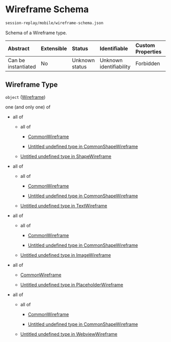 # Wireframe Schema

```txt
session-replay/mobile/wireframe-schema.json
```

Schema of a Wireframe type.

| Abstract            | Extensible | Status         | Identifiable            | Custom Properties | Additional Properties | Access Restrictions | Defined In                                                                                         |
| :------------------ | :--------- | :------------- | :---------------------- | :---------------- | :-------------------- | :------------------ | :------------------------------------------------------------------------------------------------- |
| Can be instantiated | No         | Unknown status | Unknown identifiability | Forbidden         | Allowed               | none                | [wireframe-schema.json](../out/session-replay/mobile/wireframe-schema.json "open original schema") |

## Wireframe Type

`object` ([Wireframe](wireframe-schema.md))

one (and only one) of

* all of

  * all of

    * [CommonWireframe](_common-wireframe-schema.md "check type definition")

    * [Untitled undefined type in CommonShapeWireframe](_common-shape-wireframe-schema-allof-1.md "check type definition")

  * [Untitled undefined type in ShapeWireframe](shape-wireframe-schema-allof-1.md "check type definition")

* all of

  * all of

    * [CommonWireframe](_common-wireframe-schema.md "check type definition")

    * [Untitled undefined type in CommonShapeWireframe](_common-shape-wireframe-schema-allof-1.md "check type definition")

  * [Untitled undefined type in TextWireframe](text-wireframe-schema-allof-1.md "check type definition")

* all of

  * all of

    * [CommonWireframe](_common-wireframe-schema.md "check type definition")

    * [Untitled undefined type in CommonShapeWireframe](_common-shape-wireframe-schema-allof-1.md "check type definition")

  * [Untitled undefined type in ImageWireframe](image-wireframe-schema-allof-1.md "check type definition")

* all of

  * [CommonWireframe](_common-wireframe-schema.md "check type definition")

  * [Untitled undefined type in PlaceholderWireframe](placeholder-wireframe-schema-allof-1.md "check type definition")

* all of

  * all of

    * [CommonWireframe](_common-wireframe-schema.md "check type definition")

    * [Untitled undefined type in CommonShapeWireframe](_common-shape-wireframe-schema-allof-1.md "check type definition")

  * [Untitled undefined type in WebviewWireframe](webview-wireframe-schema-allof-1.md "check type definition")
